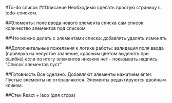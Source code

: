 #To-do список
##Описание
Необходимо сделать простую страницу с todo-списком.

##Элементы:
поле ввода нового элемента списка
сам список
количество элементов под списком

##Что можно делать с элементами списка:
добавлять
удалять
изменять

##Дополнительные пожелания к логике работы:
валидация поля ввода (проверка на непустое значение, красным цветом выделять при ошибке)
если по итогу элементов никаких нет - показывать надпись “Список элементов пуст”

##Готовность
Все сделано.
Добавляют элементы нажатием enter. Пустые элементы не отправляются.
Элементы редактируются двойным кликом.

##Стек
React + laco (для стора)
